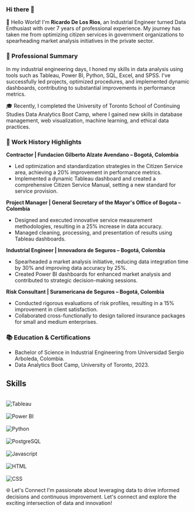 ### Hi there 👋
👋 Hello World! I'm **Ricardo De Los Rios**, an Industrial Engineer turned Data Enthusiast with over 7 years of professional experience. My journey has taken me from optimizing citizen services in government organizations to spearheading market analysis initiatives in the private sector.

### 🚀 Professional Summary
In my industrial engineering days, I honed my skills in data analysis using tools such as Tableau, Power BI, Python, SQL, Excel, and SPSS. I've successfully led projects, optimized procedures, and implemented dynamic dashboards, contributing to substantial improvements in performance metrics.

🎓 Recently, I completed the University of Toronto School of Continuing Studies Data Analytics Boot Camp, where I gained new skills in database management, web visualization, machine learning, and ethical data practices.

### 💼 Work History Highlights

**Contractor | Fundacion Gilberto Alzate Avendano – Bogotá, Colombia**
* Led optimization and standardization strategies in the Citizen Service area, achieving a 20% improvement in performance metrics.
* Implemented a dynamic Tableau dashboard and created a comprehensive Citizen Service Manual, setting a new standard for service provision.

**Project Manager | General Secretary of the Mayor's Office of Bogota – Colombia**
* Designed and executed innovative service measurement methodologies, resulting in a 25% increase in data accuracy.
* Managed cleaning, processing, and presentation of results using Tableau dashboards.
  
**Industrial Engineer | Innovadora de Seguros – Bogotá, Colombia**
* Spearheaded a market analysis initiative, reducing data integration time by 30% and improving data accuracy by 25%.
* Created Power BI dashboards for enhanced market analysis and contributed to strategic decision-making sessions.
  
**Risk Consultant | Suramericana de Seguros – Bogotá, Colombia**
* Conducted rigorous evaluations of risk profiles, resulting in a 15% improvement in client satisfaction.
* Collaborated cross-functionally to design tailored insurance packages for small and medium enterprises.

### 📚 Education & Certifications
* Bachelor of Science in Industrial Engineering from Universidad Sergio Arboleda, Colombia.
* Data Analytics Boot Camp, University of Toronto, 2023.

## Skills
<div style="display: inline_block"><br/>
  <img align="center" alt="Tableau" src="https://img.shields.io/badge/Tableau-61DBFB?style=for-the-badge&logo=Tableau&labelColor=black" />
<div style="display: inline_block"><br/>
  <img align="center" alt="Power BI" src="https://img.shields.io/badge/Power%20BI-61DBFB?style=for-the-badge&logo=Power%20BI&labelColor=black" />
<div style="display: inline_block"><br/>
  <img align="center" alt="Python" src="https://img.shields.io/badge/Python-61DBFB?style=for-the-badge&logo=Python&labelColor=black" />
<div style="display: inline_block"><br/>
  <img align="center" alt="PostgreSQL" src="https://img.shields.io/badge/PostgreSQL-61DBFB?style=for-the-badge&logo=PostgreSQL&logoColor=white&labelColor=black" />
<div style="display: inline_block"><br/>
  <img align="center" alt="Javascript" src="https://img.shields.io/badge/Javascript-61DBFB?style=for-the-badge&logo=Javascript&logoColor=white&labelColor=black" />
<div style="display: inline_block"><br/>
  <img align="center" alt="HTML" src="https://img.shields.io/badge/HTML-61DBFB?style=for-the-badge&logo=HTML5&logoColor=white&labelColor=black" />
<div style="display: inline_block"><br/>
  <img align="center" alt="CSS" src="https://img.shields.io/badge/CSS-61DBFB?style=for-the-badge&logo=CSS3&logoColor=white&labelColor=black" />

🌐 Let's Connect
I'm passionate about leveraging data to drive informed decisions and continuous improvement. Let's connect and explore the exciting intersection of data and innovation!


